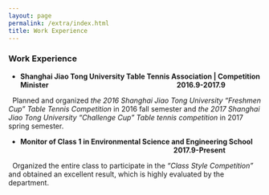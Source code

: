 ```yaml
---
layout: page
permalink: /extra/index.html
title: Work Experience
---
```

### Work Experience

- <b>Shanghai Jiao Tong University Table Tennis Association | Competition Minister	&nbsp;&nbsp;&nbsp;&nbsp;&nbsp;&nbsp;&nbsp;&nbsp;&nbsp;&nbsp;&nbsp;&nbsp;&nbsp;&nbsp;&nbsp;&nbsp;&nbsp;&nbsp;&nbsp;&nbsp;&nbsp;&nbsp;&nbsp;&nbsp;&nbsp;&nbsp;&nbsp;&nbsp;&nbsp;&nbsp;&nbsp;&nbsp;&nbsp;&nbsp;&nbsp;&nbsp;&nbsp;&nbsp;&nbsp;&nbsp;&nbsp;&nbsp;&nbsp;&nbsp;&nbsp;&nbsp;&nbsp;&nbsp;&nbsp;&nbsp;&nbsp;&nbsp;&nbsp;&nbsp;&nbsp;&nbsp;&nbsp;&nbsp;&nbsp;&nbsp;&nbsp;&nbsp;&nbsp;&nbsp;&nbsp;&nbsp;&nbsp;&nbsp;&nbsp;&nbsp;&nbsp;&nbsp;&nbsp;&nbsp;&nbsp;&nbsp;2016.9-2017.9</b>

&nbsp;&nbsp;Planned and organized <em>the 2016 Shanghai Jiao Tong University “Freshmen Cup” Table Tennis Competition</em> in 2016 fall semester and <em>the 2017 Shanghai Jiao Tong University “Challenge Cup” Table tennis competition</em> in 2017 spring semester.

- <b>Monitor of Class 1 in Environmental Science and Engineering School	&nbsp;&nbsp;&nbsp;&nbsp;&nbsp;&nbsp;&nbsp;&nbsp;&nbsp;&nbsp;&nbsp;&nbsp;&nbsp;&nbsp;&nbsp;&nbsp;&nbsp;&nbsp;&nbsp;&nbsp;&nbsp;&nbsp;&nbsp;&nbsp;&nbsp;&nbsp;&nbsp;&nbsp;&nbsp;&nbsp;&nbsp;&nbsp;&nbsp;&nbsp;&nbsp;&nbsp;&nbsp;&nbsp;&nbsp;&nbsp;&nbsp;&nbsp;&nbsp;&nbsp;&nbsp;&nbsp;&nbsp;&nbsp;&nbsp;&nbsp;&nbsp;&nbsp;&nbsp;&nbsp;&nbsp;&nbsp;&nbsp;&nbsp;&nbsp;&nbsp;&nbsp;&nbsp;&nbsp;&nbsp;&nbsp;&nbsp;&nbsp;&nbsp;&nbsp;&nbsp;&nbsp;&nbsp;&nbsp;&nbsp;&nbsp;&nbsp;&nbsp;&nbsp;&nbsp;&nbsp;&nbsp;&nbsp;&nbsp;&nbsp;&nbsp;&nbsp;&nbsp;&nbsp;&nbsp;&nbsp;&nbsp;&nbsp;2017.9-Present</b>

&nbsp;&nbsp;Organized the entire class to participate in the <em>“Class Style Competition”</em> and obtained an excellent result, which is highly  evaluated  by the department.






